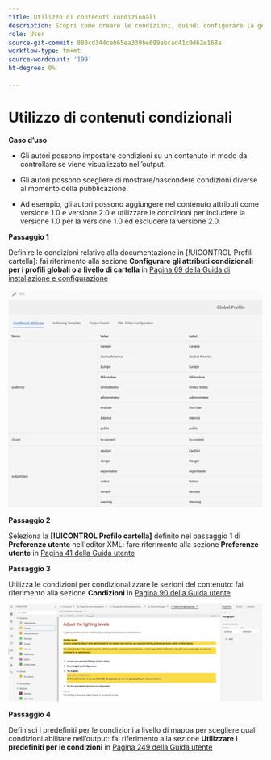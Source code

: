 ```yaml
---
title: Utilizzo di contenuti condizionali
description: Scopri come creare le condizioni, quindi configurare la generazione di contenuti condizionali in [!DNL AEM Guides]
role: User
source-git-commit: 880cd344ceb65ea339be699ebcad41c0d62e168a
workflow-type: tm+mt
source-wordcount: '199'
ht-degree: 0%

---
```


# Utilizzo di contenuti condizionali

**Caso d’uso**

* Gli autori possono impostare condizioni su un contenuto in modo da controllare se viene visualizzato nell’output.

* Gli autori possono scegliere di mostrare/nascondere condizioni diverse al momento della pubblicazione.

* Ad esempio, gli autori possono aggiungere nel contenuto attributi come versione 1.0 e versione 2.0 e utilizzare le condizioni per includere la versione 1.0 per la versione 1.0 ed escludere la versione 2.0.

**Passaggio 1**

Definire le condizioni relative alla documentazione in [!UICONTROL Profili cartella]: fai riferimento alla sezione **Configurare gli attributi condizionali per i profili globali o a livello di cartella** in [Pagina 69 della Guida di installazione e configurazione](https://helpx.adobe.com/content/dam/help/en/xml-documentation-solution/4-2/Adobe-Experience-Manager-Guides_Installation-Configuration-Guide_EN.pdf)

![Configurare le condizioni nei profili cartella](assets/conditions-in-profiles.png)

**Passaggio 2**

Seleziona la **[!UICONTROL Profilo cartella]** definito nel passaggio 1 di **Preferenze utente** nell&#39;editor XML: fare riferimento alla sezione **Preferenze utente** in [Pagina 41 della Guida utente](https://helpx.adobe.com/content/dam/help/en/xml-documentation-solution/4-2/Adobe-Experience-Manager-Guides_User-Guide_EN.pdf)


**Passaggio 3**

Utilizza le condizioni per condizionalizzare le sezioni del contenuto: fai riferimento alla sezione **Condizioni** in [Pagina 90 della Guida utente](https://helpx.adobe.com/content/dam/help/en/xml-documentation-solution/4-2/Adobe-Experience-Manager-Guides_User-Guide_EN.pdf)

![Condizioni d’uso nell’editor web](assets/conditions-in-web-editor.png)

**Passaggio 4**

Definisci i predefiniti per le condizioni a livello di mappa per scegliere quali condizioni abilitare nell’output: fai riferimento alla sezione **Utilizzare i predefiniti per le condizioni** in [Pagina 249 della Guida utente](https://helpx.adobe.com/content/dam/help/en/xml-documentation-solution/4-2/Adobe-Experience-Manager-Guides_User-Guide_EN.pdf)
